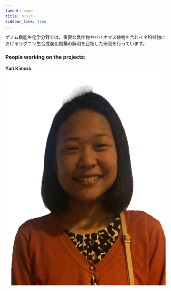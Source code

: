 ```yaml
---
layout: page
title: メンバー
sidebar_link: true
---
```


ゲノム機能生化学分野では、重要な農作物やバイオマス植物を含むイネ科植物におけるリグニン生合成進化機構の解明を目指した研究を行っています。

### People working on the projects:

**Yuri Kimura** ![Yuri Kimura](category/Yuri.jpeg)    

